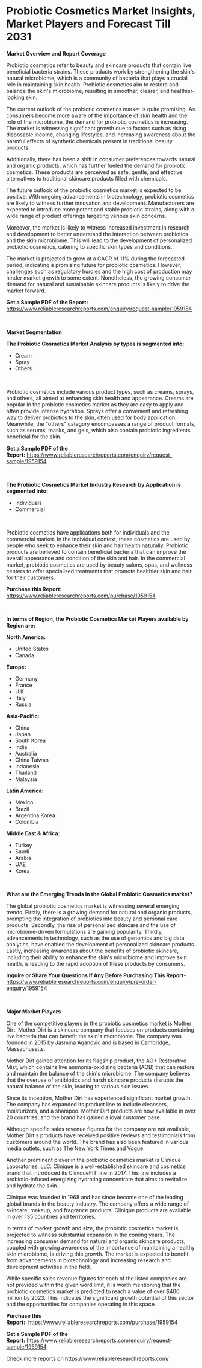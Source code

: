 <p><h1>Probiotic Cosmetics Market Insights, Market Players and Forecast Till 2031</h1></p><p><strong>Market Overview and Report Coverage</strong></p>
<p><p>Probiotic cosmetics refer to beauty and skincare products that contain live beneficial bacteria strains. These products work by strengthening the skin's natural microbiome, which is a community of bacteria that plays a crucial role in maintaining skin health. Probiotic cosmetics aim to restore and balance the skin's microbiome, resulting in smoother, clearer, and healthier-looking skin.</p><p>The current outlook of the probiotic cosmetics market is quite promising. As consumers become more aware of the importance of skin health and the role of the microbiome, the demand for probiotic cosmetics is increasing. The market is witnessing significant growth due to factors such as rising disposable income, changing lifestyles, and increasing awareness about the harmful effects of synthetic chemicals present in traditional beauty products.</p><p>Additionally, there has been a shift in consumer preferences towards natural and organic products, which has further fueled the demand for probiotic cosmetics. These products are perceived as safe, gentle, and effective alternatives to traditional skincare products filled with chemicals.</p><p>The future outlook of the probiotic cosmetics market is expected to be positive. With ongoing advancements in biotechnology, probiotic cosmetics are likely to witness further innovation and development. Manufacturers are expected to introduce more potent and stable probiotic strains, along with a wide range of product offerings targeting various skin concerns.</p><p>Moreover, the market is likely to witness increased investment in research and development to better understand the interaction between probiotics and the skin microbiome. This will lead to the development of personalized probiotic cosmetics, catering to specific skin types and conditions.</p><p>The market is projected to grow at a CAGR of 11% during the forecasted period, indicating a promising future for probiotic cosmetics. However, challenges such as regulatory hurdles and the high cost of production may hinder market growth to some extent. Nonetheless, the growing consumer demand for natural and sustainable skincare products is likely to drive the market forward.</p></p>
<p><strong>Get a Sample PDF of the Report:</strong> <a href="https://www.reliableresearchreports.com/enquiry/request-sample/1959154">https://www.reliableresearchreports.com/enquiry/request-sample/1959154</a></p>
<p>&nbsp;</p>
<p><strong>Market Segmentation</strong></p>
<p><strong>The Probiotic Cosmetics Market Analysis by types is segmented into:</strong></p>
<p><ul><li>Cream</li><li>Spray</li><li>Others</li></ul></p>
<p>&nbsp;</p>
<p><p>Probiotic cosmetics include various product types, such as creams, sprays, and others, all aimed at enhancing skin health and appearance. Creams are popular in the probiotic cosmetics market as they are easy to apply and often provide intense hydration. Sprays offer a convenient and refreshing way to deliver probiotics to the skin, often used for body application. Meanwhile, the "others" category encompasses a range of product formats, such as serums, masks, and gels, which also contain probiotic ingredients beneficial for the skin.</p></p>
<p><strong>Get a Sample PDF of the Report:</strong>&nbsp;<a href="https://www.reliableresearchreports.com/enquiry/request-sample/1959154">https://www.reliableresearchreports.com/enquiry/request-sample/1959154</a></p>
<p>&nbsp;</p>
<p><strong>The Probiotic Cosmetics Market Industry Research by Application is segmented into:</strong></p>
<p><ul><li>Individuals</li><li>Commercial</li></ul></p>
<p>&nbsp;</p>
<p><p>Probiotic cosmetics have applications both for individuals and the commercial market. In the individual context, these cosmetics are used by people who seek to enhance their skin and hair health naturally. Probiotic products are believed to contain beneficial bacteria that can improve the overall appearance and condition of the skin and hair. In the commercial market, probiotic cosmetics are used by beauty salons, spas, and wellness centers to offer specialized treatments that promote healthier skin and hair for their customers.</p></p>
<p><strong>Purchase this Report:</strong>&nbsp; <a href="https://www.reliableresearchreports.com/purchase/1959154">https://www.reliableresearchreports.com/purchase/1959154</a></p>
<p>&nbsp;</p>
<p><strong>In terms of Region, the Probiotic Cosmetics Market Players available by Region are:</strong></p>
<p>
    <p> <strong> North America: </strong>
        <ul>
            <li>United States</li>
            <li>Canada</li>
        </ul>
        </p> 
    <p> <strong> Europe: </strong>
        <ul>
            <li>Germany</li>
            <li>France</li>
            <li>U.K.</li>
            <li>Italy</li>
            <li>Russia</li>
        </ul>
        </p> 
    <p> <strong> Asia-Pacific: </strong>
        <ul>
            <li>China</li>
            <li>Japan</li>
            <li>South Korea</li>
            <li>India</li>
            <li>Australia</li>
            <li>China Taiwan</li>
            <li>Indonesia</li>
            <li>Thailand</li>
            <li>Malaysia</li>
        </ul>
        </p> 
    <p> <strong> Latin America: </strong>
        <ul>
            <li>Mexico</li>
            <li>Brazil</li>
            <li>Argentina Korea</li>
            <li>Colombia</li>
        </ul>
        </p> 
    <p> <strong> Middle East & Africa: </strong>
        <ul>
            <li>Turkey</li>
            <li>Saudi</li>
            <li>Arabia</li>
            <li>UAE</li>
            <li>Korea</li>
        </ul>
    </p>
    </p>
<p>&nbsp;</p>
<p><strong>What are the Emerging Trends in the Global Probiotic Cosmetics market?</strong></p>
<p><p>The global probiotic cosmetics market is witnessing several emerging trends. Firstly, there is a growing demand for natural and organic products, prompting the integration of probiotics into beauty and personal care products. Secondly, the rise of personalized skincare and the use of microbiome-driven formulations are gaining popularity. Thirdly, advancements in technology, such as the use of genomics and big data analytics, have enabled the development of personalized skincare products. Lastly, increasing awareness about the benefits of probiotic skincare, including their ability to enhance the skin's microbiome and improve skin health, is leading to the rapid adoption of these products by consumers.</p></p>
<p><strong>Inquire or Share Your Questions If Any Before Purchasing This Report</strong>- <a href="https://www.reliableresearchreports.com/enquiry/pre-order-enquiry/1959154">https://www.reliableresearchreports.com/enquiry/pre-order-enquiry/1959154</a></p>
<p>&nbsp;</p>
<p><strong>Major Market Players</strong></p>
<p><p>One of the competitive players in the probiotic cosmetics market is Mother Dirt. Mother Dirt is a skincare company that focuses on products containing live bacteria that can benefit the skin's microbiome. The company was founded in 2015 by Jasmina Aganovic and is based in Cambridge, Massachusetts.</p><p>Mother Dirt gained attention for its flagship product, the AO+ Restorative Mist, which contains live ammonia-oxidizing bacteria (AOB) that can restore and maintain the balance of the skin's microbiome. The company believes that the overuse of antibiotics and harsh skincare products disrupts the natural balance of the skin, leading to various skin issues.</p><p>Since its inception, Mother Dirt has experienced significant market growth. The company has expanded its product line to include cleansers, moisturizers, and a shampoo. Mother Dirt products are now available in over 20 countries, and the brand has gained a loyal customer base.</p><p>Although specific sales revenue figures for the company are not available, Mother Dirt's products have received positive reviews and testimonials from customers around the world. The brand has also been featured in various media outlets, such as The New York Times and Vogue.</p><p>Another prominent player in the probiotic cosmetics market is Clinique Laboratories, LLC. Clinique is a well-established skincare and cosmetics brand that introduced its CliniqueFIT line in 2017. This line includes a probiotic-infused energizing hydrating concentrate that aims to revitalize and hydrate the skin.</p><p>Clinique was founded in 1968 and has since become one of the leading global brands in the beauty industry. The company offers a wide range of skincare, makeup, and fragrance products. Clinique products are available in over 135 countries and territories.</p><p>In terms of market growth and size, the probiotic cosmetics market is projected to witness substantial expansion in the coming years. The increasing consumer demand for natural and organic skincare products, coupled with growing awareness of the importance of maintaining a healthy skin microbiome, is driving this growth. The market is expected to benefit from advancements in biotechnology and increasing research and development activities in the field.</p><p>While specific sales revenue figures for each of the listed companies are not provided within the given word limit, it is worth mentioning that the probiotic cosmetics market is predicted to reach a value of over $400 million by 2023. This indicates the significant growth potential of this sector and the opportunities for companies operating in this space.</p></p>
<p><strong>Purchase this Report:</strong>&nbsp;&nbsp;<a href="https://www.reliableresearchreports.com/purchase/1959154">https://www.reliableresearchreports.com/purchase/1959154</a></p>
<p></p>
<p><strong>Get a Sample PDF of the Report:</strong>&nbsp;<a href="https://www.reliableresearchreports.com/enquiry/request-sample/1959154">https://www.reliableresearchreports.com/enquiry/request-sample/1959154</a></p>
<p>Check more reports on https://www.reliableresearchreports.com/</p>